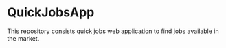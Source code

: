 # QuickJobsApp
This repository consists quick jobs web application to find jobs available in the market. 

